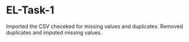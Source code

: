 # EL-Task-1
Imported the CSV checeked for missing values and duplicates. Removed duplicates and imputed missing values.
